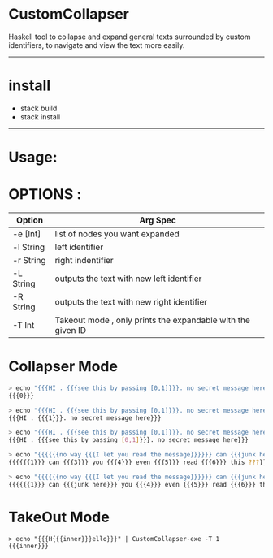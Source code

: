 # CustomCollapser
Haskell tool to collapse and expand general texts surrounded by custom identifiers, to navigate and view the text more easily. 

___

# install
 - stack build
 - stack install

___

# Usage:

# OPTIONS : 

| Option | Arg Spec |
|-----------|-----|
| -e [Int]  | list of nodes you want expanded  |
| -l String | left identifier | 
| -r String | right indentifier | 
| -L String | outputs the text with new left identifier |
| -R String | outputs the text with new right identifier |
| -T Int    | Takeout mode , only prints the expandable with the given ID |

# Collapser Mode

```sh
> echo "{{{HI . {{{see this by passing [0,1]}}}. no secret message here}}}" | CustomCollapser-exe -e []
{{{0}}}

> echo "{{{HI . {{{see this by passing [0,1]}}}. no secret message here}}}" | CustomCollapser-exe -e [0]
{{{HI . {{{1}}}. no secret message here}}}

> echo "{{{HI . {{{see this by passing [0,1]}}}. no secret message here}}}" | CustomCollapser-exe -e [0,1]
{{{HI . {{{see this by passing [0,1]}}}. no secret message here}}}

> echo "{{{{{{no way {{{I let you read the message}}}}}} can {{{junk here}}} you {{{to distract you}}} even {{{from reading the message}}} read {{{wow it works}}} this ???}}}" | CustomCollapser-exe
{{{{{{1}}} can {{{3}}} you {{{4}}} even {{{5}}} read {{{6}}} this ???}}}

> echo "{{{{{{no way {{{I let you read the message}}}}}} can {{{junk here}}} you {{{to distract you}}} even {{{from reading the message}}} read {{{wow it works}}} this ???}}}" | CustomCollapser-exe -e [0,3]
{{{{{{1}}} can {{{junk here}}} you {{{4}}} even {{{5}}} read {{{6}}} this ???}}}
```

# TakeOut Mode

```
> echo "{{{H{{{inner}}}ello}}}" | CustomCollapser-exe -T 1
{{{inner}}}

```

